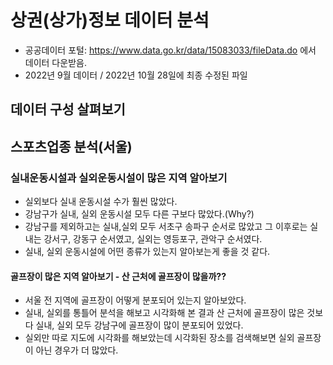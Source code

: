 # 상권(상가)정보 데이터 분석
  - 공공데이터 포털: https://www.data.go.kr/data/15083033/fileData.do 에서 데이터 다운받음.
  - 2022년 9월 데이터 / 2022년 10월 28일에 최종 수정된 파일
## 데이터 구성 살펴보기
## 스포츠업종 분석(서울)
### 실내운동시설과 실외운동시설이 많은 지역 알아보기
  - 실외보다 실내 운동시설 수가 훨씬 많았다.
  - 강남구가 실내, 실외 운동시설 모두 다른 구보다 많았다.(Why?)
  - 강남구를 제외하고는 실내,실외 모두 서초구 송파구 순서로 많았고 그 이후로는 실내는 강서구, 강동구 순서였고, 실외는 영등포구, 관악구 순서였다.
  - 실내, 실외 운동시설에 어떤 종류가 있는지 알아보는게 좋을 것 같다.
#### 골프장이 많은 지역 알아보기 - 산 근처에 골프장이 많을까??
  - 서울 전 지역에 골프장이 어떻게 분포되어 있는지 알아보았다.
  - 실내, 실외를 통틀어 분석을 해보고 시각화해 본 결과 산 근처에 골프장이 많은 것보다 실내, 실외 모두 강남구에 골프장이 많이 분포되어 있었다.
  - 실외만 따로 지도에 시각화를 해보았는데 시각화된 장소를 검색해보면 실외 골프장이 아닌 경우가 더 많았다.
